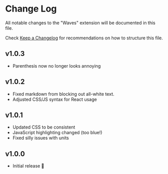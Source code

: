 # Change Log

All notable changes to the "Waves" extension will be documented in this file.

Check [Keep a Changelog](http://keepachangelog.com/) for recommendations on how to structure this file.

## v1.0.3

- Parenthesis now no longer looks annoying

## v1.0.2

- Fixed markdown from blocking out all-white text.
- Adjusted CSS/JS syntax for React usage

## v1.0.1

- Updated CSS to be consistent
- JavaScript highlighting changed (too blue!)
- Fixed silly issues with units

## v1.0.0

- Initial release 🎉
